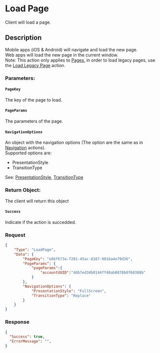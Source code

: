 # Load Page
Client will load a page.
## Description
Mobile apps (iOS & Android) will navigate and load the new page. \
Web apps will load the new page in the current window.\
Note: This action only applies to [Pages](https://apidesign.pepperi.com/internal/pages), in order to load legacy pages, use the [Load Legacy Page](load-legacy-page.md) action.


### Parameters:

#### ```PageKey```
The key of the page to load.
#### ```PageParams```
The parameters of the page.
#### ```NavigationOptions```
An object with the navigation options (The option are the same as in [Navigation](navigation.md) actions).\
Supported options are:
* PresentationStyle 
* TransitionType

See: [PresentationStyle](navigation.md#presentationstyle), [TransitionType](navigation.md#TransitionType)


### Return Object:
The client will return this object

#### ```Success```
Indicate if the action is succedded.

### Request 
```json
{
    "Type": "LoadPage",
    "Data": {
        "PageKey": "e66f673a-f281-45ac-8187-9016a4e79d36",
        "PageParams": { 
            "pageParams":{
                "accountUUID":"ddb7ed34b0144ff48ab0878b0f68388b"
            }
        },
        "NavigationOptions": {
            "PresentationStyle": "FullScreen",
            "TransitionType": "Replace"
        }
    }    
}
```
### Response
```json
{
  "Success": true,
  "ErrorMessage": "", 
}